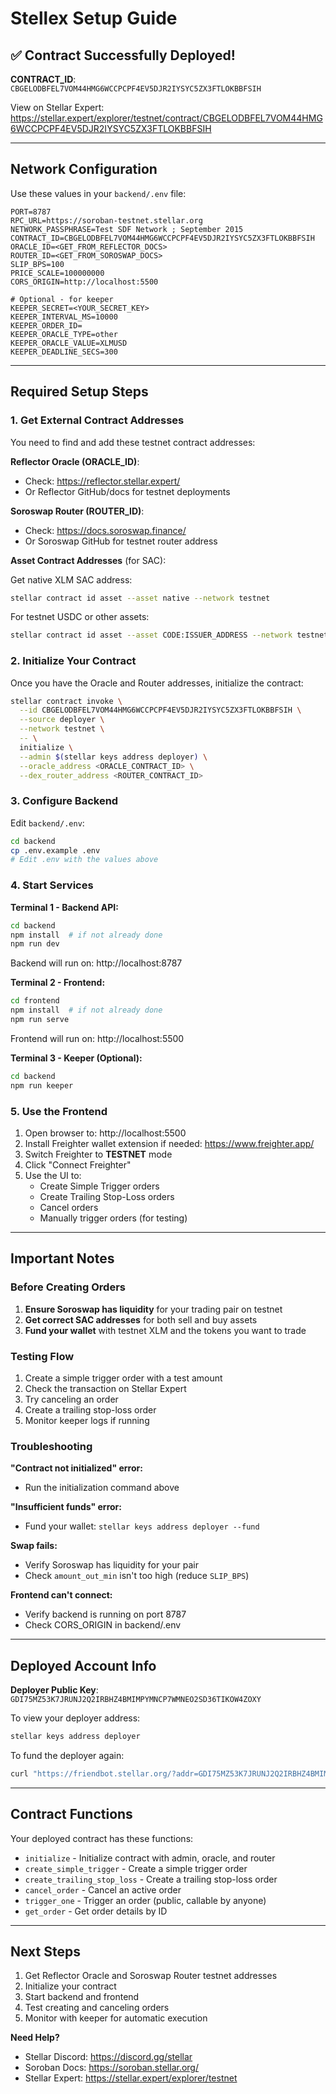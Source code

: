 # Stellex Setup Guide

## ✅ Contract Successfully Deployed!

**CONTRACT_ID**: `CBGELODBFEL7VOM44HMG6WCCPCPF4EV5DJR2IYSYC5ZX3FTLOKBBFSIH`

View on Stellar Expert: https://stellar.expert/explorer/testnet/contract/CBGELODBFEL7VOM44HMG6WCCPCPF4EV5DJR2IYSYC5ZX3FTLOKBBFSIH

---

## Network Configuration

Use these values in your `backend/.env` file:

```env
PORT=8787
RPC_URL=https://soroban-testnet.stellar.org
NETWORK_PASSPHRASE=Test SDF Network ; September 2015
CONTRACT_ID=CBGELODBFEL7VOM44HMG6WCCPCPF4EV5DJR2IYSYC5ZX3FTLOKBBFSIH
ORACLE_ID=<GET_FROM_REFLECTOR_DOCS>
ROUTER_ID=<GET_FROM_SOROSWAP_DOCS>
SLIP_BPS=100
PRICE_SCALE=100000000
CORS_ORIGIN=http://localhost:5500

# Optional - for keeper
KEEPER_SECRET=<YOUR_SECRET_KEY>
KEEPER_INTERVAL_MS=10000
KEEPER_ORDER_ID=
KEEPER_ORACLE_TYPE=other
KEEPER_ORACLE_VALUE=XLMUSD
KEEPER_DEADLINE_SECS=300
```

---

## Required Setup Steps

### 1. Get External Contract Addresses

You need to find and add these testnet contract addresses:

**Reflector Oracle (ORACLE_ID)**:
- Check: https://reflector.stellar.expert/
- Or Reflector GitHub/docs for testnet deployments

**Soroswap Router (ROUTER_ID)**:
- Check: https://docs.soroswap.finance/
- Or Soroswap GitHub for testnet router address

**Asset Contract Addresses** (for SAC):

Get native XLM SAC address:
```bash
stellar contract id asset --asset native --network testnet
```

For testnet USDC or other assets:
```bash
stellar contract id asset --asset CODE:ISSUER_ADDRESS --network testnet
```

### 2. Initialize Your Contract

Once you have the Oracle and Router addresses, initialize the contract:

```bash
stellar contract invoke \
  --id CBGELODBFEL7VOM44HMG6WCCPCPF4EV5DJR2IYSYC5ZX3FTLOKBBFSIH \
  --source deployer \
  --network testnet \
  -- \
  initialize \
  --admin $(stellar keys address deployer) \
  --oracle_address <ORACLE_CONTRACT_ID> \
  --dex_router_address <ROUTER_CONTRACT_ID>
```

### 3. Configure Backend

Edit `backend/.env`:
```bash
cd backend
cp .env.example .env
# Edit .env with the values above
```

### 4. Start Services

**Terminal 1 - Backend API:**
```bash
cd backend
npm install  # if not already done
npm run dev
```

Backend will run on: http://localhost:8787

**Terminal 2 - Frontend:**
```bash
cd frontend
npm install  # if not already done
npm run serve
```

Frontend will run on: http://localhost:5500

**Terminal 3 - Keeper (Optional):**
```bash
cd backend
npm run keeper
```

### 5. Use the Frontend

1. Open browser to: http://localhost:5500
2. Install Freighter wallet extension if needed: https://www.freighter.app/
3. Switch Freighter to **TESTNET** mode
4. Click "Connect Freighter"
5. Use the UI to:
   - Create Simple Trigger orders
   - Create Trailing Stop-Loss orders
   - Cancel orders
   - Manually trigger orders (for testing)

---

## Important Notes

### Before Creating Orders

1. **Ensure Soroswap has liquidity** for your trading pair on testnet
2. **Get correct SAC addresses** for both sell and buy assets
3. **Fund your wallet** with testnet XLM and the tokens you want to trade

### Testing Flow

1. Create a simple trigger order with a test amount
2. Check the transaction on Stellar Expert
3. Try canceling an order
4. Create a trailing stop-loss order
5. Monitor keeper logs if running

### Troubleshooting

**"Contract not initialized" error:**
- Run the initialization command above

**"Insufficient funds" error:**
- Fund your wallet: `stellar keys address deployer --fund`

**Swap fails:**
- Verify Soroswap has liquidity for your pair
- Check `amount_out_min` isn't too high (reduce `SLIP_BPS`)

**Frontend can't connect:**
- Verify backend is running on port 8787
- Check CORS_ORIGIN in backend/.env

---

## Deployed Account Info

**Deployer Public Key**: `GDI75MZ53K7JRUNJ2Q2IRBHZ4BMIMPYMNCP7WMNEO2SD36TIKOW4ZOXY`

To view your deployer address:
```bash
stellar keys address deployer
```

To fund the deployer again:
```bash
curl "https://friendbot.stellar.org/?addr=GDI75MZ53K7JRUNJ2Q2IRBHZ4BMIMPYMNCP7WMNEO2SD36TIKOW4ZOXY"
```

---

## Contract Functions

Your deployed contract has these functions:
- `initialize` - Initialize contract with admin, oracle, and router
- `create_simple_trigger` - Create a simple trigger order
- `create_trailing_stop_loss` - Create a trailing stop-loss order
- `cancel_order` - Cancel an active order
- `trigger_one` - Trigger an order (public, callable by anyone)
- `get_order` - Get order details by ID

---

## Next Steps

1. Get Reflector Oracle and Soroswap Router testnet addresses
2. Initialize your contract
3. Start backend and frontend
4. Test creating and canceling orders
5. Monitor with keeper for automatic execution

**Need Help?**
- Stellar Discord: https://discord.gg/stellar
- Soroban Docs: https://soroban.stellar.org/
- Stellar Expert: https://stellar.expert/explorer/testnet

